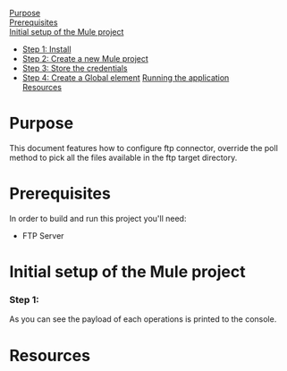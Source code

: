 [Purpose](#purpose)  
[Prerequisites](#prerequisites)  
[Initial setup of the Mule project](#initial-setup-of-the-mule-project)  
* [Step 1: Install ](#step-1-install)  
* [Step 2: Create a new Mule project](#step-2-create-a-new-mule-project)  
* [Step 3: Store the credentials](#step-3-store-the-credentials)  
* [Step 4: Create a Global element](#step-4-create-a-global-element)
[Running the application](#running-the-application)  
[Resources](#resources)

Purpose
=======

This document features how to configure ftp connector, override the poll method to pick all the files available in the ftp target directory.

Prerequisites
=============

In order to build and run this project you'll need:  

* FTP Server

Initial setup of the Mule project
=================================

### Step 1: 
As you can see the payload of each operations is printed to the console.

Resources
=========

